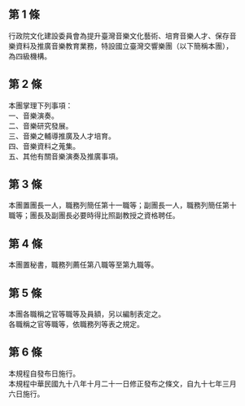 第 1 條
-------
行政院文化建設委員會為提升臺灣音樂文化藝術、培育音樂人才、保存音  
樂資料及推廣音樂教育業務，特設國立臺灣交響樂團（以下簡稱本團），  
為四級機構。

第 2 條
-------
本團掌理下列事項：  
一、音樂演奏。  
二、音樂研究發展。  
三、音樂之輔導推廣及人才培育。  
四、音樂資料之蒐集。  
五、其他有關音樂演奏及推廣事項。

第 3 條
-------
本團置團長一人，職務列簡任第十一職等；副團長一人，職務列簡任第十  
職等；團長及副團長必要時得比照副教授之資格聘任。

第 4 條
-------
本團置秘書，職務列薦任第八職等至第九職等。

第 5 條
-------
本團各職稱之官等職等及員額，另以編制表定之。  
各職稱之官等職等，依職務列等表之規定。

第 6 條
-------
本規程自發布日施行。  
本規程中華民國九十八年十月二十一日修正發布之條文，自九十七年三月  
六日施行。

